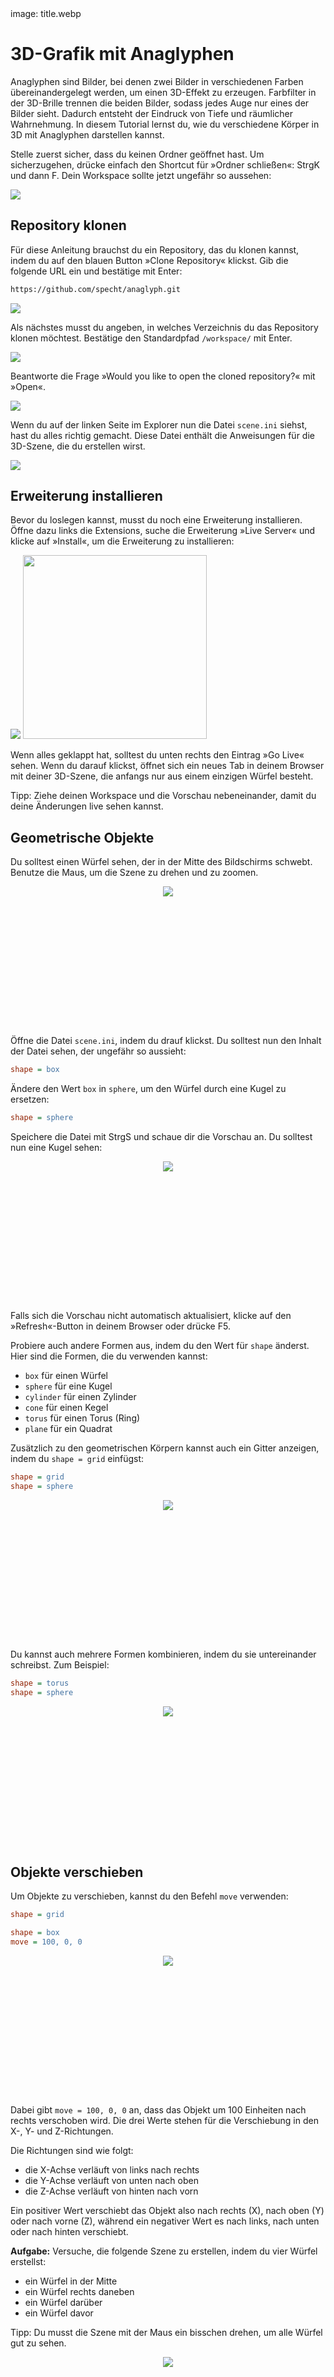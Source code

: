<div class='meta'>
image: title.webp
</div>

# 3D-Grafik mit Anaglyphen

<p class='abstract'>
Anaglyphen sind Bilder, bei denen zwei Bilder in verschiedenen Farben übereinandergelegt werden, um einen 3D-Effekt zu erzeugen. Farbfilter in der 3D-Brille trennen die beiden Bilder, sodass jedes Auge nur eines der Bilder sieht. Dadurch entsteht der Eindruck von Tiefe und räumlicher Wahrnehmung. In diesem Tutorial lernst du, wie du verschiedene Körper in 3D mit Anaglyphen darstellen kannst.
</p>

Stelle zuerst sicher, dass du keinen Ordner geöffnet hast. Um sicherzugehen, drücke einfach den Shortcut für »Ordner schließen«: <span class='key'>Strg</span><span class='key'>K</span> und dann <span class='key'>F</span>. Dein Workspace sollte jetzt ungefähr so aussehen:

<img class='full' src='fresh-start.webp'>

## Repository klonen

Für diese Anleitung brauchst du ein Repository, das du klonen kannst, indem du auf den blauen Button »Clone Repository« klickst. Gib die folgende URL ein und bestätige mit <span class='key'>Enter</span>:

```bash
https://github.com/specht/anaglyph.git
```

<img class='full' src='git-clone.webp'>

Als nächstes musst du angeben, in welches Verzeichnis du das Repository klonen möchtest. Bestätige den Standardpfad `/workspace/` mit <span class='key'>Enter</span>.

<img class='full' src='confirm-clone-path.webp'>

Beantworte die Frage »Would you like to open the cloned repository?« mit »Open«.

<img class='full' src='open-yes-no.webp'>

Wenn du auf der linken Seite im Explorer nun die Datei `scene.ini` siehst, hast du alles richtig gemacht. Diese Datei enthält die Anweisungen für die 3D-Szene, die du erstellen wirst.

<img class='full' src='lets-start.webp'>

## Erweiterung installieren

Bevor du loslegen kannst, musst du noch eine Erweiterung installieren.
Öffne dazu links die Extensions, suche die Erweiterung »Live Server« und klicke auf »Install«, um die Erweiterung zu installieren:

<img class='full' src='live-server.webp'>

<img src='go-live.webp' class='r' style='width: 21em;'>

Wenn alles geklappt hat, solltest du unten rechts den Eintrag »Go Live« sehen. Wenn du darauf klickst, öffnet sich ein neues Tab in deinem Browser mit deiner 3D-Szene, die anfangs nur aus einem einzigen Würfel besteht.

<div style='clear: both;'></div>

<div class='hint'>
Tipp: Ziehe deinen Workspace und die Vorschau nebeneinander, damit du deine Änderungen live sehen kannst.
</div>

## Geometrische Objekte

Du solltest einen Würfel sehen, der in der Mitte des Bildschirms schwebt. Benutze die Maus, um die Szene zu drehen und zu zoomen.

<div style='text-align: center; margin: 1em 0;'>
<img src='box.webp' style='max-width: 100%; min-height: 16em; object-fit: cover; object-position: center;'>
</div>


Öffne die Datei `scene.ini`, indem du drauf klickst. Du solltest nun den Inhalt der Datei sehen, der ungefähr so aussieht:

```ini
shape = box
```

Ändere den Wert `box` in `sphere`, um den Würfel durch eine Kugel zu ersetzen:

```ini
shape = sphere
```

Speichere die Datei mit <span class='key'>Strg</span><span class='key'>S</span> und schaue dir die Vorschau an. Du solltest nun eine Kugel sehen:

<div style='text-align: center; margin: 1em 0;'>
<img src='sphere.webp' style='max-width: 100%; min-height: 16em; object-fit: cover; object-position: center;'>
</div>

<div class='hint'>
Falls sich die Vorschau nicht automatisch aktualisiert, klicke auf den »Refresh«-Button in deinem Browser oder drücke <span class='key'>F5</span>.
</div>

Probiere auch andere Formen aus, indem du den Wert für `shape` änderst. Hier sind die Formen, die du verwenden kannst:

- `box` für einen Würfel
- `sphere` für eine Kugel
- `cylinder` für einen Zylinder
- `cone` für einen Kegel
- `torus` für einen Torus (Ring)
- `plane` für ein Quadrat

Zusätzlich zu den geometrischen Körpern kannst auch ein Gitter anzeigen, indem du `shape = grid` einfügst:

```ini
shape = grid
shape = sphere
```

<div style='text-align: center; margin: 1em 0;'>
<img src='sphere-with-grid.webp' style='max-width: 100%; min-height: 16em; object-fit: cover; object-position: center;'>
</div>


Du kannst auch mehrere Formen kombinieren, indem du sie untereinander schreibst. Zum Beispiel:

```ini
shape = torus
shape = sphere
```

<div style='text-align: center; margin: 1em 0;'>
<img src='sphere-with-torus.webp' style='max-width: 100%; min-height: 16em; object-fit: cover; object-position: center;'>
</div>

## Objekte verschieben

Um Objekte zu verschieben, kannst du den Befehl `move` verwenden:

```ini
shape = grid

shape = box
move = 100, 0, 0
```

<div style='text-align: center; margin: 1em 0;'>
<img src='box-move-right.webp' style='max-width: 100%; min-height: 16em; object-fit: cover; object-position: center;'>
</div>

Dabei gibt `move = 100, 0, 0` an, dass das Objekt um 100 Einheiten nach rechts verschoben wird. Die drei Werte stehen für die Verschiebung in den X-, Y- und Z-Richtungen.

Die Richtungen sind wie folgt:

- die X-Achse verläuft von links nach rechts
- die Y-Achse verläuft von unten nach oben
- die Z-Achse verläuft von hinten nach vorn

Ein positiver Wert verschiebt das Objekt also nach rechts (X), nach oben (Y) oder nach vorne (Z), während ein negativer Wert es nach links, nach unten oder nach hinten verschiebt.

**Aufgabe:** Versuche, die folgende Szene zu erstellen, indem du vier Würfel erstellst:

- ein Würfel in der Mitte
- ein Würfel rechts daneben
- ein Würfel darüber
- ein Würfel davor

<div class='hint'>
Tipp: Du musst die Szene mit der Maus ein bisschen drehen, um alle Würfel gut zu sehen.
</div>

<div style='text-align: center; margin: 1em 0;'>
<img src='three-cubes.webp' style='max-width: 100%; min-height: 16em; object-fit: cover; object-position: center;'>
</div>

<div style='display: none;'>

```ini
shape = grid

shape = box

shape = box
move = 100, 0, 0

shape = box
move = 0, 100, 0

shape = box
move = 0, 0, 100
```

</div>

## Objekte rotieren

Um Objekte zu drehen, kannst du den Befehl `rotate` verwenden:

```ini
shape = grid

shape = box
rotate = 0, 30, 0
move = -100, 0, 0

shape = box

shape = box
rotate = 30, 0, 0
move = 100, 0, 0
```

<div style='text-align: center; margin: 1em 0;'>
<img src='rotate-boxes.webp' style='max-width: 100%; min-height: 16em; object-fit: cover; object-position: center;'>
</div>

Du siehst hier ein Gitter und drei Würfel:

- der erste Würfel ist um 30 Grad um die Y-Achse gedreht und nach links verschoben
- der zweite Würfel ist ganz normal in der Mitte
- der dritte Würfel ist um 30 Grad um die X-Achse gedreht und nach rechts verschoben

**Aufgabe:** Versuche, die folgende Szene zu erstellen, indem du drei Würfel erstellst und rotierst:

<div style='text-align: center; margin: 1em 0;'>
<img src='cube-star.webp' style='max-width: 100%; min-height: 16em; object-fit: cover; object-position: center;'>
</div>

<div style='display: none;'>

```ini
shape = box
rotate = 0, 0, -30

shape = box
rotate = 0, 0, 0

shape = box
rotate = 0, 0, 30
```
</div>

## Objekte skalieren

Um die Größe von Objekten mit einem Faktor zu multiplizieren, kannst du den Befehl `scale` verwenden:

```ini
shape = grid

shape = sphere
scale = 0.5
move = -100, 0, 0

shape = sphere
move = 0, 0, 0

shape = sphere
scale = 1.8
move = 100, 0, 0
```

In diesem Beispiel siehst du ein Gitter und drei Kugeln:

- die erste Kugel ist halb so groß wie die normale Kugel und nach links verschoben
- die zweite Kugel ist normal groß und in der Mitte
- die dritte Kugel ist 1,8-mal so groß wie die normale Kugel und nach rechts verschoben

<div class='hint books'>
Achtung: Beim Programmieren musst du meistens Kommazahlen mit einem Punkt schreiben, also <code>1.8</code> und nicht <code>1,8</code>. Wenn du ein Komma eingibst, werden die Nachkommastellen ignoriert und die Zahl wird als ganze Zahl interpretiert.
</div>

<div style='text-align: center; margin: 1em 0;'>
<img src='scaled-spheres.webp' style='max-width: 100%; min-height: 16em; object-fit: cover; object-position: center;'>
</div>

Du kannst ein Objekt auch in alle drei Richtungen unterschiedlich skalieren, indem du drei Werte angibst:

```ini
shape = grid

shape = sphere
scale = 1, 0.2, 1
```

Hier wurde eine Kugel nur in der Y-Richtung verkleinert (auf 20%), sodass sie wie eine Scheibe aussieht:

<div style='text-align: center; margin: 1em 0;'>
<img src='pancake.webp' style='max-width: 100%; min-height: 16em; object-fit: cover; object-position: center;'>
</div>

**Aufgabe:** Versuche, die folgende Szene zu erstellen, indem du eine Box erstellst und sie auf die zehnfache Breite skalierst. Verschiebe die Box anschließend um 25 Einheiten nach oben, so dass sie auf dem Gitter aufliegt:

<div style='text-align: center; margin: 1em 0;'>
<img src='slab.webp' style='max-width: 100%;'>
</div>

## Transformationen kombinieren

Verschiebungen, Drehungen und Skalierungen nennt man auch Transformationen. Du kannst mehrere Transformationen kombinieren, indem du sie hintereinander schreibst. Zum Beispiel:

```ini
shape = grid

shape = box
rotate = 0, 0, 45
move = 100, 0, 0
```

Hier wurde ein Würfel zuerst um 45 Grad um die Z-Achse gedreht und dann um 100 Einheiten nach rechts verschoben. Das Ergebnis sieht so aus:

<div style='text-align: center; margin: 1em 0;'>
<img src='rotate-then-move.webp' style='max-width: 100%; min-height: 16em; object-fit: cover; object-position: center;'>
</div>

Dabei ist es wichtig, in welcher Reihenfolge du die Transformationen angibst. Wenn du zuerst verschiebst und dann drehst, sieht das Ergebnis anders aus:

```ini
shape = grid

shape = box
move = 100, 0, 0
rotate = 0, 0, 45
```
<div style='text-align: center; margin: 1em 0;'>
<img src='move-then-rotate.webp' style='max-width: 100%; min-height: 16em; object-fit: cover; object-position: center;'>
</div>

Dieser Würfel schwebt jetzt über dem Gitter, weil er zuerst nach rechts verschoben wurde und danach erst um 45 Grad um die Z-Achse gedreht wurde, denn: jede Drehung findet immer um den Ursprung statt (und jede Skalierung auch).

## Farben und Schattierung

Du kannst die Farben der Objekte kontrollieren, um verschiedene Effekte zu erzielen:

<div style='text-align: center; margin: 1em 0; width: 100%;'>
<img src='cone-white-black-white.webp' style='max-width: 23%;'>
<img src='cone-white-black-off.webp' style='max-width: 23%;'>
<img src='cone-white-black-shade.webp' style='max-width: 23%;'>
<img src='cone-white-off-shade.webp' style='max-width: 23%;'>
</div>
<div style='text-align: center; margin: 1em 0; width: 100%; background-color: #000;'>
<img src='cone-black-white-black.webp' style='max-width: 23%;'>
<img src='cone-black-white-off.webp' style='max-width: 23%;'>
<img src='cone-black-black-shade.webp' style='max-width: 23%;'>
<img src='cone-black-off-shade.webp' style='max-width: 23%;'>
</div>

Dafür stehen dir vier Befehle zur Verfügung:

- `background` für die Hintergrundfarbe: `0.0` bis `1.0` für schwarz bis weiß
- `stroke` für die Strichfarbe:  `0.0` bis `1.0` für schwarz bis weiß / `off` für kein Strich
- `fill` für die Füllfarbe: `0.0` bis `1.0` für schwarz bis weiß / `off` für keine Füllung
- `shade` für 3D-Schattierung: `on` für 3D-Schattierung / `off` für keine 3D-Schattierung

Im folgenden Beispiel schalten wir die Strichfarbe aus und die 3D-Schattierung ein:

```ini
shape= grid

shape = torus
shade = on
stroke = off
```

<div style='text-align: center; margin: 1em 0;'>
<img src='3d-torus.webp' style='max-width: 100%; min-height: 16em; object-fit: cover; object-position: center;'>
</div>

### Anaglyph-Effekt ausschalten

Falls du gar keine 3D-Brille hast oder die 3D-Effekte nicht sehen möchtest, kannst du den Anaglyph-Effekt ausschalten, indem du die Zeile `anaglyph = off` hinzufügst:

<div style='text-align: center; margin: 1em 0;'>
<img src='anaglyph-off.webp' style='max-width: 100%; min-height: 16em; object-fit: cover; object-position: center;'>
</div>

## Code auskommentieren

Manchmal möchte man Teile eines Programms vorübergehend deaktivieren, ohne sie zu löschen. Dafür kannst du Zeilen auskommentieren, indem du ein Semikolon `;` am Anfang der Zeile setzt. Zum Beispiel:

```ini
;shape = grid
shape = box
```

<div class='hint'>
Tipp: Statt eines Semikolons (<code>;</code>) kannst du auch ein Hashtag (<code>#</code>) verwenden, um eine Zeile auszukommentieren.
</div>

Um schnell ganze Blöcke auszukommentieren, kannst du mehrere Zeilen markieren und dann <span class='key'>Strg</span><span class='key'>K</span> und <span class='key'>Strg</span><span class='key'>C</span> (für »comment«) drücken. Um die Kommentare wieder zu entfernen, markiere die Zeilen und drücke <span class='key'>Strg</span><span class='key'>K</span> und <span class='key'>Strg</span><span class='key'>U</span> (für »uncomment«). Es gibt auch weitere Shortcuts dafür, die du im Menü finden kannst.

## Animationen

Während deine Szene angezeigt wird, läuft im Hintergrund eine Uhr mit. Die Anzahl der Sekunden seit dem Start der Szene wird in der Variablen `t` gespeichert. Du kannst diese Variable verwenden, um Animationen zu erstellen:

```ini
shade = on
shape = torus
rotate = 0, t * 30, 0
```

In diesem Beispiel wird der Torus um 30 Grad pro Sekunde um die Y-Achse gedreht. Das bedeutet, dass er nach 3 Sekunden 90 Grad geschafft hat und nach 12 Sekunden eine volle Umdrehung gemacht hat.

<div style='text-align: center; margin: 1em 0;'>
<video src='animation1.mp4' autoplay loop muted></video>
</div>

**Profitipp:** Mit Hilfe der Sinus- und Cosinusfunktionen kannst du auch sanfte Bewegungen erzeugen:

```ini
shade = on
shape = box
rotate = cos(t * 2) * 10, 0, sin(t * 3) * 10
```

<div style='text-align: center; margin: 1em 0;'>
<video src='animation2.mp4' autoplay loop muted></video>
</div>


**Aufgabe:** Erstelle eine Animation, bei der die Sonne in der Mitte steht und die Erde um die Sonne kreist. Der Mond soll dabei um die Erde kreisen:

<div style='text-align: center; margin: 1em 0;'>
<video src='animation3.mp4' autoplay loop muted style='max-width: 100%;'></video>
</div>

## 3D-Modelle

Du kannst auch 3D-Modelle in deine Szene einfügen. Auf der Website [kenney.nl](https://kenney.nl/assets) gibt es eine große Sammlung von kostenlosen 3D-Modellen, die du verwenden kannst. Du kannst sie direkt in dein Projekt herunterladen und in der `scene.ini` einfügen. Klicke dazu auf ein Kit, um die verfügbaren 3D-Modelle zu sehen:

<div class='kenney-overview row'>
    <div class='col-sm-6'>
        <a href='/city-kit-commercial'><img src='kenney/city-kit-commercial-sample.webp'></a>
        <div>City Kit (Commercial)</div>
    </div>
    <div class='col-sm-6'>
        <a href='/city-kit-industrial'><img src='kenney/city-kit-industrial-sample.webp'></a>
        <div>City Kit (Industrial)</div>
    </div>
    <div class='col-sm-6'>
        <a href='/city-kit-suburban'><img src='kenney/city-kit-suburban-sample.webp'></a>
        <div>City Kit (Suburban)</div>
    </div>
    <div class='col-sm-6'>
        <a href='/city-kit-roads'><img src='kenney/city-kit-roads-sample.webp'></a>
        <div>City Kit (Roads)</div>
    </div>
    <div class='col-sm-6'>
        <a href='/castle-kit'><img src='kenney/castle-kit-sample.webp'></a>
        <div>Castle Kit</div>
    </div>
    <div class='col-sm-6'>
        <a href='/graveyard-kit'><img src='kenney/graveyard-kit-sample.webp'></a>
        <div>Graveyard Kit</div>
    </div>
    <div class='col-sm-6'>
        <a href='/holiday-kit'><img src='kenney/holiday-kit-sample.webp'></a>
        <div>Holiday Kit</div>
    </div>
    <div class='col-sm-6'>
        <a href='/pirate-kit'><img src='kenney/pirate-kit-sample.webp'></a>
        <div>Pirate Kit</div>
    </div>
    <div class='col-sm-6'>
        <a href='/survival-kit'><img src='kenney/survival-kit-sample.webp'></a>
        <div>Survival Kit</div>
    </div>
    <div class='col-sm-6'>
        <a href='/mini-characters'><img src='kenney/mini-characters.webp'></a>
        <div>Mini Characters</div>
    </div>
    <div class='col-sm-6'>
        <a href='/mini-arcade'><img src='kenney/mini-arcade-sample.webp'></a>
        <div>Mini Arcade</div>
    </div>
    <div class='col-sm-6'>
        <a href='/mini-market'><img src='kenney/mini-market-sample.webp'></a>
        <div>Mini Market</div>
    </div>
    <div class='col-sm-6'>
        <a href='/food-kit'><img src='kenney/food-kit.webp'></a>
        <div>Food Kit</div>
    </div>
    <div class='col-sm-6'>
        <a href='/blaster-kit'><img src='kenney/blaster-kit.webp'></a>
        <div>Blaster Kit</div>
    </div>
</div>

## Schleifen

Wenn du viele Objekte platzieren möchtest, wirst du merken, dass du dafür viele Zeilen schreiben musst. Hier werden z. B. drei Würfel nebeneinander platziert:

<div style='text-align: center; margin: 1em 0;'>
<img src='3-cubes-row.webp' style='max-width: 100%; min-height: 16em; object-fit: cover; object-position: center;'>
</div>

Für jeden Würfel werden zwei Zeilen geschrieben:

```ini
shape = grid

shape = box
move = -100, 0, 0

shape = box
move = 0, 0, 0

shape = box
move = 100, 0, 0
```

Du kannst ähnliche Zeilen zu einer Schleife zusammenfassen. Wenn du z. B. schreibst:

<pre>shape = <span class='s'>grid</span>

loop x <span class='s'>from</span> -100 <span class='s'>to</span> 100 <span class='s'>step</span> 100
    shape = <span class='s'>box</span>
    move = <span class='s'>x, 0, 0</span>
end
</pre>

…erhältst du genau dasselbe Bild. Dabei lassen wir eine Variable `x` in 100er-Schritten von -100 bis 100 laufen, wodurch drei Würfel an den gewünschten Positionen gezeichnet werden.

<div class='hint'>
Tipp: Rücke das Innere einer Schleife ein (wie oben z. B. mit Tab oder ein 4 Leerzeichen), um den Überblick zu behalten.
</div>

Um eine Schleife zu verwenden, musst du dich genau an die Syntax halten. Dabei gelten folgende Regeln:

- Eine Schleife beginnt mit `loop` und endet mit `end`.
- Du musst eine Variable benennen, z. B. `x`.
- Du musst mit `from` angeben, mit welchem Wert du beginnen möchtest.
- Du musst mit `end` angeben, bis zu welchem Wert die Schleife laufen soll.
- Du _kannst_ mit `step` angeben, in welchen Schritten die Variable weiterlaufen soll. Wenn du `step` nicht angibst, wird eine Schrittgröße von 1 angenommen.

Du kannst die oben abgebildete Schleife auch so formulieren:

<pre>shape = <span class='s'>grid</span>

loop x <span class='s'>from</span> 1 <span class='s'>to</span> 3
    shape = <span class='s'>box</span>
    move = <span class='s'>(x - 2) * 100, 0, 0</span>
end
</pre>

<div class='hint'>
Warum funktioniert das? Wenn du die Werte 1 bis 3 in den Ausdruck (x - 2) * 100 einsetzt, siehst du, dass genau dieselben Werte (-100, 0 und 100) herauskommen. Du kannst aber grnauso auch die erste Schleife verwenden, falls du das leichter findest. Für den Computer macht es keinen Unterschied.
</div>

### Verschachtelte Schleifen

Schleifen können auch verschachtelt werden. Das heisst: du schreibst erst eine äußere Schleife mit einer Variablen, und darin eine innere Schleife mit einer anderen Variablen, z. B.:

<pre>shape = <span class='s'>grid</span>

loop z <span class='s'>from</span> -100 <span class='s'>to</span> 100 <span class='s'>step</span> 100
    loop x <span class='s'>from</span> -100 <span class='s'>to</span> 100 <span class='s'>step</span> 100
        shape = <span class='s'>box</span>
        move = <span class='s'>x, 0, z</span>
    end
end
</pre>

In der äußeren Schleife nimmt `z` drei verschiedene Werte an und für jeden Durchlauf der äußeren Schleife nimmt `x` unabhängig von `z` ebenso drei Werte an. Diese beiden Werte können wir jetzt verwenden, um den Würfel in x- und z-Richtung zu verschieben. Das Ergebnis sieht dann so aus:

<div style='text-align: center; margin: 1em 0;'>
<img src='9-cubes-loop.webp' style='max-width: 100%; min-height: 20em; object-fit: cover; object-position: center;'>
</div>

<div class='hint'>
Achtung: Achte darauf, bei verschachtelten Schleifen verschiedene Variablen für jede Schleife zu verwenden!
</div>

**Aufgabe:** Versuche, mit Hilfe von verschachtelten Schleifen ein Gitter aus 3x3x3 Würfeln zu bauen:

<div style='text-align: center; margin: 1em 0;'>
<img src='27-cubes-loop.webp' style='max-width: 100%; min-height: 20em; object-fit: cover; object-position: center;'>
</div>
